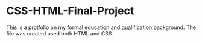 # CSS-HTML-Final-Project
This is a protfolio on my formal education and qualification background. 
The file was created used both HTML and CSS. 
